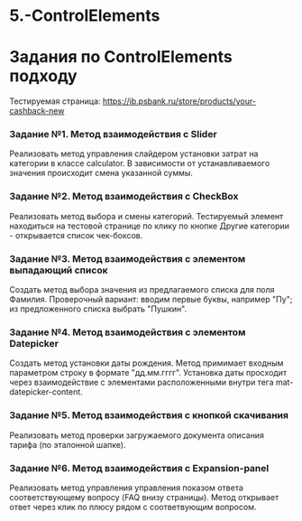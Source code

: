 # 5.-ControlElements
# Задания по ControlElements подходу

Тестируемая страница:  https://ib.psbank.ru/store/products/your-cashback-new 

### Задание №1. Метод взаимодействия с Slider
Реализовать метод управления слайдером установки затрат на категории в классе calculator.
В зависимости от устанавливаемого значения происходит смена указанной суммы.

### Задание №2. Метод взаимодействия с CheckBox
Реализовать метод выбора и смены категорий. 
Тестируемый элемент находиться на тестовой странице по клику по кнопке Другие категории - открывается список чек-боксов.

### Задание №3. Метод взаимодействия с элементом выпадающий список
Создать метод выбора значения из предлагаемого списка для поля Фамилия.
Проверочный вариант: вводим первые буквы, например "Пу"; из предложенного списка выбрать "Пушкин".

### Задание №4. Метод взаимодействия с элементом Datepicker
Создать метод установки даты рождения. 
Метод примимает входным параметром строку в формате "дд.мм.гггг".
Установка даты просходит через взаимодействие с элементами расположенными внутри тега mat-datepicker-content.

### Задание №5. Метод взаимодействия с кнопкой скачивания
Реализовать метод проверки загружаемого документа описания тарифа (по эталонной шапке).

### Задание №6. Метод взаимодействия с Expansion-panel
Реализовать метод управления управления показом ответа соответствующему вопросу (FAQ внизу страницы).
Метод открывает ответ через клик по плюсу рядом с соответвующим вопросом.